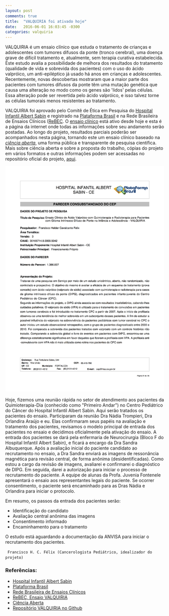 ```yaml
---
layout: post
comments: true
title:  "VALQUIRIA foi ativado hoje"
date:   2016-06-01 16:03:45 -0300
categories: valquiria
---
```

VALQUIRIA é um ensaio clínico que estuda o tratamento de crianças e adolescentes com tumores difusos da ponte (tronco cerebral), uma doença grave de difícil tratamento e, atualmente, sem terapia curativa estabelecida. Este estudo avalia a possibilidade de melhora dos resultados do tratamento (qualidade de vida e sobrevida dos pacientes) com o uso do ácido valpróico, um anti-epiléptico já usado há anos em crianças e adolescentes. Recentemente, novas descobertas mostraram que a maior parte dos pacientes com tumores difusos da ponte têm uma mutação genética que causa uma alteração no modo como os genes são 'lidos' pelas células. Essa alteração pode ser revertida pelo ácido valpróico, e isso talvez torne as células tumorais menos resistentes ao tratamento.  

VALQUIRIA foi aprovado pelo Comitê de Ética em Pesquisa do [Hospital Infantil Albert Sabin][hias] e registrado na [Plataforma Brasil][platbrasil] e na Rede Brasileira de Ensaios Clínicos ([ReBEC][rebec]. O [ensaio clínico][rebec-valq] está ativo desde hoje e esta é a página da internet onde todas as informações sobre seu andamento serão postadas. Ao longo do projeto, resultados parciais poderão ser acompanhados nesta página, tornando este um ensaio clínico baseado na [*ciência aberta*][ciaberta], uma forma pública e transparente de pesquisa científica. Mais sobre ciência aberta e sobre a proposta do trabalho, cópias do projeto em vários formatos e outras informações podem ser acessadas no repositório oficial do projeto, [aqui]().

![imagem1](/assets/posts/2016-06-01-Valquiria-foi-ativado-hoje/parecer.png?raw=true)

Hoje, fizemos uma reunião rápida no setor de atendimento aos pacientes da Quimioterapia-Dia (conhecido como "Primeiro Andar") no Centro Pediátrico do Câncer do Hospital Infantil Albert Sabin. Aqui serão tratados os pacientes do ensaio. Participaram da reunião Dra Nádia Trompieri, Dra Orlandira Araújo e eu. Elas confirmaram seus papéis na avaliação e tratamento dos pacientes, revisamos o modelo principal de entrada dos pacientes no ensaio e decidimos oficialmente pela ativação do ensaio. A entrada dos pacientes se dará pela enfermaria de Neurocirurgia (Bloco F do Hospital Infantil Albert Sabin), e ficará a encargo da Dra Sandra Albuquerque. Após a avaliação inicial do paciente candidato ao recrutamento no ensaio, a Dra Sandra enviará as imagens de ressonância magnética para revisão central, de forma anônima (desidentificadas). Como estou a cargo da revisão de imagens, avaliarei e confirmarei o diagnóstico de DIPG. Em seguida, darei a autorização para iniciar o processo de recrutamento do paciente. A equipe de alunas da Profa. Juvenia Fontenele apresentará o ensaio aos representantes legais do paciente. Se ocorrer consentimento, o paciente será encaminhado para as Dras Nádia e Orlandira para iniciar o protocolo.

Em resumo, os passos da entrada dos pacientes serão:

* Identificação do candidato
* Avaliação central anônima das imagens
* Consentimento informado
* Encaminhamento para o tratamento

O estudo está aguardando a documentação da ANVISA para iniciar o recrutamento dos pacientes.

``` Francisco H. C. Félix (Cancerologista Pediátrico, idealizador do projeto)```

### Referências:

- [Hospital Infantil Albert Sabin][hias]
- [Plataforma Brasil][platbrasil]
- [Rede Brasileira de Ensaios Clínicos][rebec]
- [ReBEC, Ensaio VALQUIRIA][rebec-valq]
- [Ciência Aberta][ciaberta]
- [Repositório VALQUIRIA no Github][valquiria]

[hias]: http://www.hias.ce.gov.br
[platbrasil]: http://aplicacao.saude.gov.br/plataformabrasil/login.jsf
[rebec]: http://www.ensaiosclinicos.gov.br
[rebec-valq]: http://www.ensaiosclinicos.gov.br/rg/RBR-7ygspd/
[ciaberta]: https://en.wikipedia.org/wiki/Open_science
[valquiria]: https://github.com/fhcflx/valkyrie
